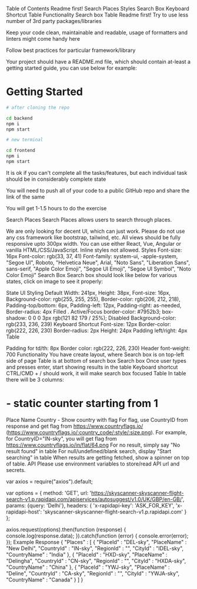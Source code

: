 Table of Contents
Readme first!
Search Places
Styles
Search Box
Keyboard Shortcut
Table
Functionality
Search box
Table
Readme first!
Try to use less number of 3rd party packages/libraries

Keep your code clean, maintainable and readable, usage of formatters and linters might come handy here

Follow best practices for particular framework/library

Your project should have a README.md file, which should contain at-least a getting started guide, you can use below for example:

# Getting Started

  ```bash
  # after cloning the repo
  
  cd backend
  npm i
  npm start
  
  # new terminal
  
  cd frontend
  npm i
  npm start
  ```
  
It is ok if you can't complete all the tasks/features, but each individual task should be in considerably complete state

You will need to push all of your code to a public GitHub repo and share the link of the same

You will get 1-1.5 hours to do the exercise

Search Places
Search Places allows users to search through places.

We are only looking for decent UI, which can just work.
Please do not use any css framework like bootstrap, tailwind, etc.
All views should be fully responsive upto 300px width.
You can use either React, Vue, Angular or vanilla HTML/CSS/JavaScript.
Inline styles not allowed.
Styles
Font-size: 16px
Font-color: rgb(33, 37, 41)
Font-family: system-ui, -apple-system, "Segoe UI", Roboto, "Helvetica Neue", Arial, "Noto Sans", "Liberation Sans", sans-serif, "Apple Color Emoji", "Segoe UI Emoji", "Segoe UI Symbol", "Noto Color Emoji"
Search Box
Search box should look like below for various states, click on image to see it properly:

State	UI	Styling
Default		Width: 241px, Height: 38px, Font-size: 16px, Background-color: rgb(255, 255, 255), Border-color: rgb(206, 212, 218), Padding-top/bottom: 6px, Padding-left: 12px, Padding-right: as-needed, Border-radius: 4px
Filled		.
Active/Focus		border-color: #7952b3; box-shadow: 0 0 0 3px rgb(121 82 179 / 25%);
Disabled		Background-color: rgb(233, 236, 239)
Keyboard Shortcut
Font-size: 12px
Border-color: rgb(222, 226, 230)
Border-radius: 2px
Height: 24px
Padding left/right: 4px
Table


Padding for td/th: 8px
Border color: rgb(222, 226, 230)
Header font-weight: 700
Functionality
You have create layout, where
Search box is on top-left side of page
Table is at bottom of search box
Search box
Once user types and presses enter, start showing results in the table
Keyboard shortcut CTRL/CMD + / should work, it will make search box focused
Table
In table there will be 3 columns:
# - static counter starting from 1
Place Name
Country - Show country with flag
For flag, use CountryID from response and get flag from https://www.countryflags.io/ (https://www.countryflags.io/:country_code/:style/:size.png).
For example, for CountryID="IN-sky", you will get flag from https://www.countryflags.io/in/flat/64.png
For no result, simply say "No result found" in table
For null/undefined/blank search, display "Start searching" in table
When results are getting fetched, show a spinner on top of table.
API
Please use environment variables to store/read API url and secrets.

var axios = require("axios").default;

var options = {
  method: 'GET',
  url: 'https://skyscanner-skyscanner-flight-search-v1.p.rapidapi.com/apiservices/autosuggest/v1.0/UK/GBP/en-GB/',
  params: {query: 'Delhi'},
  headers: {
    'x-rapidapi-key': 'ASK_FOR_KEY',
    'x-rapidapi-host': 'skyscanner-skyscanner-flight-search-v1.p.rapidapi.com'
  }
};

axios.request(options).then(function (response) {
	console.log(response.data);
}).catch(function (error) {
	console.error(error);
});
Example Response
{
  "Places" : [ {
    "PlaceId" : "DEL-sky",
    "PlaceName" : "New Delhi",
    "CountryId" : "IN-sky",
    "RegionId" : "",
    "CityId" : "IDEL-sky",
    "CountryName" : "India"
  }, {
    "PlaceId" : "HXD-sky",
    "PlaceName" : "Delingha",
    "CountryId" : "CN-sky",
    "RegionId" : "",
    "CityId" : "HXDA-sky",
    "CountryName" : "China"
  }, {
    "PlaceId" : "YWJ-sky",
    "PlaceName" : "Deline",
    "CountryId" : "CA-sky",
    "RegionId" : "",
    "CityId" : "YWJA-sky",
    "CountryName" : "Canada"
  } ]
}
